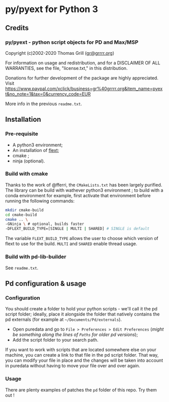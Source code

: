 # py/pyext for Python 3

## Credits

### py/pyext - python script objects for PD and Max/MSP

Copyright (c)2002-2020 Thomas Grill (gr@grrrr.org)

For information on usage and redistribution, and for a DISCLAIMER OF ALL
WARRANTIES, see the file, "license.txt," in this distribution.  

Donations for further development of the package are highly appreciated.
Visit https://www.paypal.com/xclick/business=gr%40grrrr.org&item_name=pyext&no_note=1&tax=0&currency_code=EUR

More info in the previous `readme.txt`.
## Installation

### Pre-requisite
* A python3 environment;
* An installation of [flext](https://github.com/grrrr/flext/);
* cmake ;
* ninja (optional).
### Build with cmake

Thanks to the work of @fferri, the `CMakeLists.txt` has been largely purified.
The library can be build with wathever python3 environment ; to build with a conda environment for example, first activate that environment before running the following commands:
```bash
mkdir cmake-build
cd cmake-build
cmake .. \
-GNinja \ # optional, builds faster 
-DFLEXT_BUILD_TYPE=[SINGLE | MULTI | SHARED] # SINGLE is default
```

The variable `FLEXT_BUILD_TYPE` allows the user to choose which version of flext to use for the build. `MULTI` and `SHARED` enable thread usage.

### Build with pd-lib-builder

See `readme.txt`.
## Pd configuration & usage

### Configuration

You should create a folder to hold your python scripts - we'll call it the pd script folder; ideally, place it alongside the folder that natively contains the pd externals (for example at `~/Documents/Pd/externals`).

* Open puredata and go to `File > Preferences > Edit Preferences` (*might be something along the lines of `Paths` for older pd versions*);
* Add the script folder to your search path.

If you want to work with scripts that are located somewhere else on your machine, you can create a link to that file in the pd script folder. That way, you can modify your file in place and the changes will be taken into account in puredata without having to move your file over and over again.

### Usage

There are plenty examples of patches the `pd` folder of this repo. Try them out !